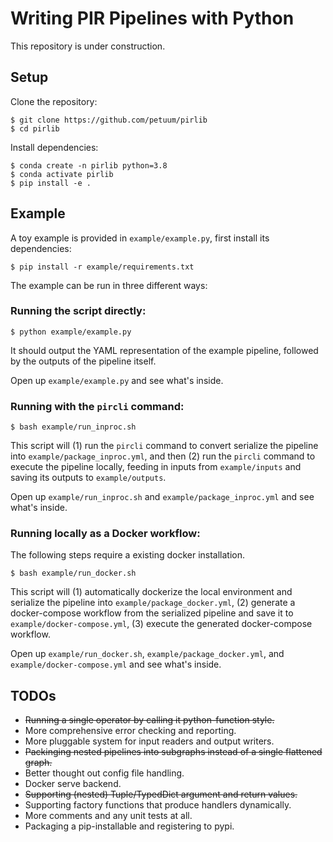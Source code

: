 # Writing PIR Pipelines with Python

This repository is under construction.

## Setup

Clone the repository:
```
$ git clone https://github.com/petuum/pirlib
$ cd pirlib
```

Install dependencies:
```
$ conda create -n pirlib python=3.8
$ conda activate pirlib
$ pip install -e .
```

## Example

A toy example is provided in `example/example.py`, first install its
dependencies:

```
$ pip install -r example/requirements.txt
```

The example can be run in three different ways:

### Running the script directly:

```
$ python example/example.py
```

It should output the YAML representation of the example pipeline,
followed by the outputs of the pipeline itself.

Open up `example/example.py` and see what's inside.

### Running with the `pircli` command:

```
$ bash example/run_inproc.sh
```

This script will (1) run the `pircli` command to convert serialize
the pipeline into `example/package_inproc.yml`, and then (2) run the
`pircli` command to execute the pipeline locally, feeding in inputs
from `example/inputs` and saving its outputs to `example/outputs`.

Open up `example/run_inproc.sh` and `example/package_inproc.yml` and
see what's inside.

### Running locally as a Docker workflow:
The following steps require a existing docker installation.

```
$ bash example/run_docker.sh
```

This script will (1) automatically dockerize the local environment and
serialize the pipeline into `example/package_docker.yml`, (2) generate
a docker-compose workflow from the serialized pipeline and save it to
`example/docker-compose.yml`, (3) execute the generated docker-compose
workflow.

Open up `example/run_docker.sh`, `example/package_docker.yml`, and
`example/docker-compose.yml` and see what's inside.

## TODOs

- ~~Running a single operator by calling it python-function style.~~
- More comprehensive error checking and reporting.
- More pluggable system for input readers and output writers.
- ~~Packinging nested pipelines into subgraphs instead of a single flattened graph.~~
- Better thought out config file handling.
- Docker serve backend.
- ~~Supporting (nested) Tuple/TypedDict argument and return values.~~
- Supporting factory functions that produce handlers dynamically.
- More comments and any unit tests at all.
- Packaging a pip-installable and registering to pypi.
